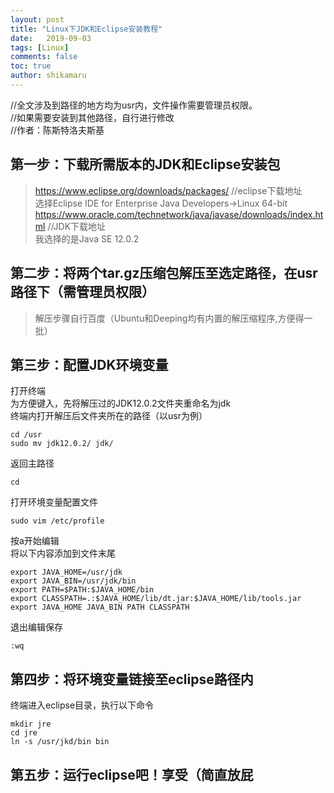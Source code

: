 ```yaml
---
layout: post
title: "Linux下JDK和Eclipse安装教程"
date:   2019-09-03
tags: [Linux]
comments: false
toc: true
author: shikamaru
---
```

//全文涉及到路径的地方均为usr内，文件操作需要管理员权限。  
//如果需要安装到其他路径，自行进行修改  
//作者：陈斯特洛夫斯基  
## 第一步：下载所需版本的JDK和Eclipse安装包

> https://www.eclipse.org/downloads/packages/    //eclipse下载地址  
>   选择Eclipse IDE for Enterprise Java Developers->Linux 64-bit  
> https://www.oracle.com/technetwork/java/javase/downloads/index.html  //JDK下载地址  
>   我选择的是Java SE 12.0.2  

## 第二步：将两个tar.gz压缩包解压至选定路径，在usr路径下（需管理员权限）

> 解压步骤自行百度（Ubuntu和Deeping均有内置的解压缩程序,方便得一批）

## 第三步：配置JDK环境变量
   打开终端  
   为方便键入，先将解压过的JDK12.0.2文件夹重命名为jdk  
   终端内打开解压后文件夹所在的路径（以usr为例）

```
cd /usr
sudo mv jdk12.0.2/ jdk/
```

   返回主路径

```
cd
```

   打开环境变量配置文件

```
sudo vim /etc/profile
```

   按a开始编辑  
   将以下内容添加到文件末尾

```
export JAVA_HOME=/usr/jdk
export JAVA_BIN=/usr/jdk/bin
export PATH=$PATH:$JAVA_HOME/bin
export CLASSPATH=.:$JAVA_HOME/lib/dt.jar:$JAVA_HOME/lib/tools.jar
export JAVA_HOME JAVA_BIN PATH CLASSPATH
```

   退出编辑保存

```
:wq
```

## 第四步：将环境变量链接至eclipse路径内
   终端进入eclipse目录，执行以下命令

```
mkdir jre
cd jre
ln -s /usr/jkd/bin bin
```

## 第五步：运行eclipse吧！享受（简直放屁